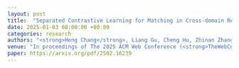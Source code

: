 ```yaml
---
layout: post
title:  "Separated Contrastive Learning for Matching in Cross-domain Recommendation with Curriculum Scheduling"
date: 2025-01-03 08:00:00 +00:00
categories: research
authors: "<strong>Heng Chang</strong>, Liang Gu, Cheng Hu, Zhinan Zhang, Hong Zhu, Yuhui Xu, Yuan Fang, Zhen Chen"
venue: "In proceedings of The 2025 ACM Web Conference (<strong>TheWebConf (WWW)</strong>)"
paper: https://arxiv.org/pdf/2502.16239
---
```

